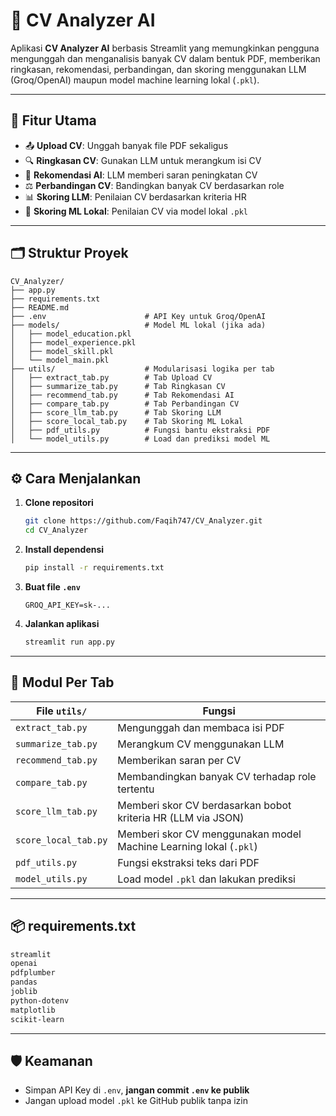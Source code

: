 # 📄 CV Analyzer AI

Aplikasi **CV Analyzer AI** berbasis Streamlit yang memungkinkan pengguna mengunggah dan menganalisis banyak CV dalam bentuk PDF, memberikan ringkasan, rekomendasi, perbandingan, dan skoring menggunakan LLM (Groq/OpenAI) maupun model machine learning lokal (`.pkl`).

---

## 🚀 Fitur Utama

- 📤 **Upload CV**: Unggah banyak file PDF sekaligus  
- 🔍 **Ringkasan CV**: Gunakan LLM untuk merangkum isi CV  
- 🤖 **Rekomendasi AI**: LLM memberi saran peningkatan CV  
- ⚖️ **Perbandingan CV**: Bandingkan banyak CV berdasarkan role  
- 📊 **Skoring LLM**: Penilaian CV berdasarkan kriteria HR  
- 🧠 **Skoring ML Lokal**: Penilaian CV via model lokal `.pkl`

---

## 🗂️ Struktur Proyek

```
CV_Analyzer/
├── app.py
├── requirements.txt
├── README.md
├── .env                      # API Key untuk Groq/OpenAI
├── models/                   # Model ML lokal (jika ada)
│   ├── model_education.pkl
│   ├── model_experience.pkl
│   ├── model_skill.pkl
│   └── model_main.pkl
├── utils/                    # Modularisasi logika per tab
│   ├── extract_tab.py        # Tab Upload CV
│   ├── summarize_tab.py      # Tab Ringkasan CV
│   ├── recommend_tab.py      # Tab Rekomendasi AI
│   ├── compare_tab.py        # Tab Perbandingan CV
│   ├── score_llm_tab.py      # Tab Skoring LLM
│   ├── score_local_tab.py    # Tab Skoring ML Lokal
│   ├── pdf_utils.py          # Fungsi bantu ekstraksi PDF
│   └── model_utils.py        # Load dan prediksi model ML
```

---

## ⚙️ Cara Menjalankan

1. **Clone repositori**
   ```bash
   git clone https://github.com/Faqih747/CV_Analyzer.git
   cd CV_Analyzer
   ```

2. **Install dependensi**
   ```bash
   pip install -r requirements.txt
   ```

3. **Buat file `.env`**
   ```env
   GROQ_API_KEY=sk-...
   ```

4. **Jalankan aplikasi**
   ```bash
   streamlit run app.py
   ```

---

## 🧩 Modul Per Tab

| File `utils/`           | Fungsi                                                                 |
|------------------------|------------------------------------------------------------------------|
| `extract_tab.py`       | Mengunggah dan membaca isi PDF                                          |
| `summarize_tab.py`     | Merangkum CV menggunakan LLM                                            |
| `recommend_tab.py`     | Memberikan saran per CV                                                 |
| `compare_tab.py`       | Membandingkan banyak CV terhadap role tertentu                         |
| `score_llm_tab.py`     | Memberi skor CV berdasarkan bobot kriteria HR (LLM via JSON)           |
| `score_local_tab.py`   | Memberi skor CV menggunakan model Machine Learning lokal (`.pkl`)      |
| `pdf_utils.py`         | Fungsi ekstraksi teks dari PDF                                         |
| `model_utils.py`       | Load model `.pkl` dan lakukan prediksi                                 |

---

## 📦 requirements.txt

```txt
streamlit
openai
pdfplumber
pandas
joblib
python-dotenv
matplotlib
scikit-learn
```

---

## 🛡️ Keamanan

- Simpan API Key di `.env`, **jangan commit `.env` ke publik**
- Jangan upload model `.pkl` ke GitHub publik tanpa izin


